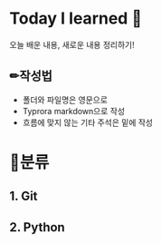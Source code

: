 # Today I learned 🍕

오늘 배운 내용, 새로운 내용 정리하기!



## ✏작성법

- 폴더와 파일명은 영문으로 
- Typrora markdown으로 작성
- 흐름에 맞지 않는 기타 주석은 밑에 작성



# 📁분류

## 1. Git



## 2. Python



